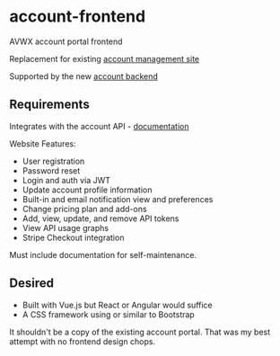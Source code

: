 # account-frontend
AVWX account portal frontend

Replacement for existing [account management site](https://account.avwx.rest)

Supported by the new [account backend](https://github.com/avwx-rest/account-backend)

## Requirements

Integrates with the account API - [documentation](https://avwx-account-dev.azurewebsites.net/docs)

Website Features:
- User registration
- Password reset
- Login and auth via JWT
- Update account profile information
- Built-in and email notification view and preferences
- Change pricing plan and add-ons
- Add, view, update, and remove API tokens
- View API usage graphs
- Stripe Checkout integration

Must include documentation for self-maintenance.

## Desired

- Built with Vue.js but React or Angular would suffice
- A CSS framework using or similar to Bootstrap

It shouldn't be a copy of the existing account portal. That was my best attempt with no frontend design chops.